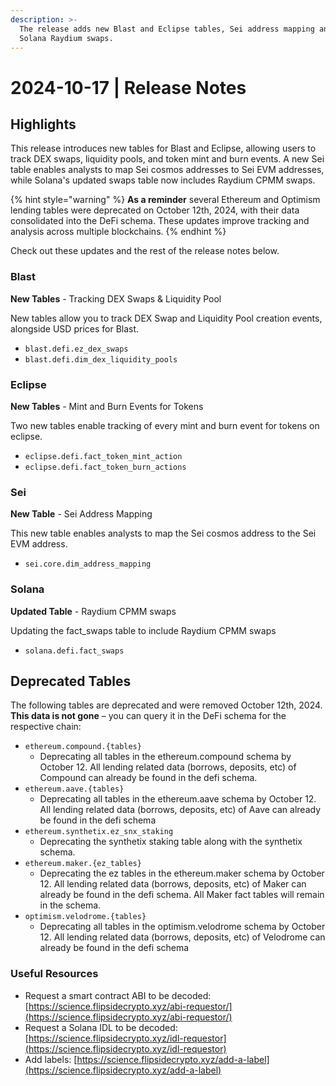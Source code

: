 ```yaml
---
description: >-
  The release adds new Blast and Eclipse tables, Sei address mapping and updated
  Solana Raydium swaps.
---
```


# 2024-10-17 | Release Notes

## Highlights

This release introduces new tables for Blast and Eclipse, allowing users to track DEX swaps, liquidity pools, and token mint and burn events. A new Sei table enables analysts to map Sei cosmos addresses to Sei EVM addresses, while Solana's updated swaps table now includes Raydium CPMM swaps.

{% hint style="warning" %}
**As a reminder** several Ethereum and Optimism lending tables were deprecated on October 12th, 2024, with their data consolidated into the DeFi schema. These updates improve tracking and analysis across multiple blockchains.
{% endhint %}

Check out these updates and the rest of the release notes below.

### Blast

**New Tables** - Tracking DEX Swaps & Liquidity Pool

New tables allow you to track DEX Swap and Liquidity Pool creation events, alongside USD prices for Blast.

* `blast.defi.ez_dex_swaps`
* `blast.defi.dim_dex_liquidity_pools`

### Eclipse

**New Tables** - Mint and Burn Events for Tokens

Two new tables enable tracking of every mint and burn event for tokens on eclipse.

* `eclipse.defi.fact_token_mint_action`
* `eclipse.defi.fact_token_burn_actions`

### Sei

**New Table** - Sei Address Mapping&#x20;

This new table enables analysts to map the Sei cosmos address to the Sei EVM address.

* `sei.core.dim_address_mapping`

### Solana

**Updated Table** - Raydium CPMM swaps

Updating the fact\_swaps table to include Raydium CPMM swaps

* `solana.defi.fact_swaps`

## Deprecated Tables

The following tables are deprecated and were removed October 12th, 2024. **This data is not gone** – you can query it in the DeFi schema for the respective chain:

* `ethereum.compound.{tables}`
  * Deprecating all tables in the ethereum.compound schema by October 12. All lending related data (borrows, deposits, etc) of Compound can already be found in the defi schema.
* `ethereum.aave.{tables}`
  * Deprecating all tables in the ethereum.aave schema by October 12. All lending related data (borrows, deposits, etc) of Aave can already be found in the defi schema
* `ethereum.synthetix.ez_snx_staking`
  * Deprecating the synthetix staking table along with the synthetix schema.
* `ethereum.maker.{ez_tables}`
  * Deprecating the ez tables in the ethereum.maker schema by October 12. All lending related data (borrows, deposits, etc) of Maker can already be found in the defi schema. All Maker fact tables will remain in the schema.
* `optimism.velodrome.{tables}`
  * Deprecating all tables in the optimism.velodrome schema by October 12. All lending related data (borrows, deposits, etc) of Velodrome can already be found in the defi schema

### Useful Resources

* Request a smart contract ABI to be decoded: [https://science.flipsidecrypto.xyz/abi-requestor/](https://science.flipsidecrypto.xyz/abi-requestor/)
* Request a Solana IDL to be decoded: [https://science.flipsidecrypto.xyz/idl-requestor](https://science.flipsidecrypto.xyz/idl-requestor)
* Add labels: [https://science.flipsidecrypto.xyz/add-a-label](https://science.flipsidecrypto.xyz/add-a-label)
